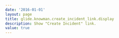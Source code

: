 ```yaml
---
date: '2016-01-01'
layout: page
title: glide.knowman.create_incident_link.display
description: Show "Create Incident" link.
value: true 
---
```

